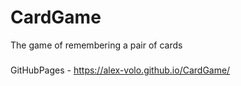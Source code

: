 # CardGame

The game of remembering a pair of cards

###

GitHubPages - https://alex-volo.github.io/CardGame/
